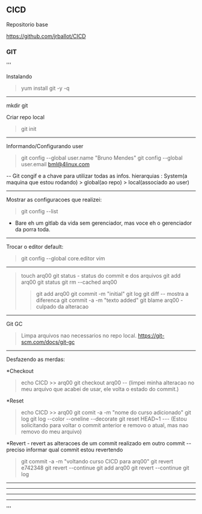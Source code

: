 ## CICD

Repositorio base

https://github.com/jrballot/CICD

### GIT

'''

Instalando

> yum install git -y -q

-----------------------------------------------------------------
mkdir git 

Criar repo local

> git init

-----------------------------------------------------------------
Informando/Configurando user

> git config --global user.name "Bruno Mendes"
> git config --global user.email bml@4linux.com

-- Git congif e a chave para utilizar todas as infos.
	hierarquias : System(a maquina que estou rodando) > global(ao repo) > local(associado ao user)

-----------------------------------------------------------------
Mostrar as configuracoes que realizei:

> git config --list

* Bare eh um gitlab da vida sem gerenciador, mas voce eh o gerenciador da porra toda.

-----------------------------------------------------------------
Trocar o editor default:

> git config --global core.editor vim
-----------------------------------------------------------------
> touch arq00
> git status - status do commit e dos arquivos
> git add arq00
> git status 
> git rm --cached arq00
> > git add arq00
> git commit -m "initial"
> git log
> git diff -- mostra a diferenca
> git commit -a -m "texto added"
> git blame arq00 - culpado da alteracao		
-----------------------------------------------------------------
Git GC

> Limpa arquivos nao necessarios no repo local.
https://git-scm.com/docs/git-gc
-----------------------------------------------------------------
Desfazendo as merdas:

*Checkout
> echo CICD >> arq00
> git checkout arq00 -- (limpei minha alteracao no meu arquivo que acabei de usar, ele volta o estado do commit.)

*Reset
> echo CICD >> arq00
> git comit -a -m "nome do curso adicionado"
> git log
> git log --color --oneline --decorate
> git reset HEAD~1 --- (Estou solicitando para voltar o commit anterior e removo o atual, mas nao removo do meu arquivo)

*Revert - revert as alteracoes de um commit realizado em outro commit -- preciso informar qual commit estou revertendo

> git commit -a -m "voltando curso CICD para arq00"
> git revert e742348
> git revert --continue
> git add arq00
> git revert --continue
> git log
-----------------------------------------------------------------

-----------------------------------------------------------------

-----------------------------------------------------------------

-----------------------------------------------------------------

'''

